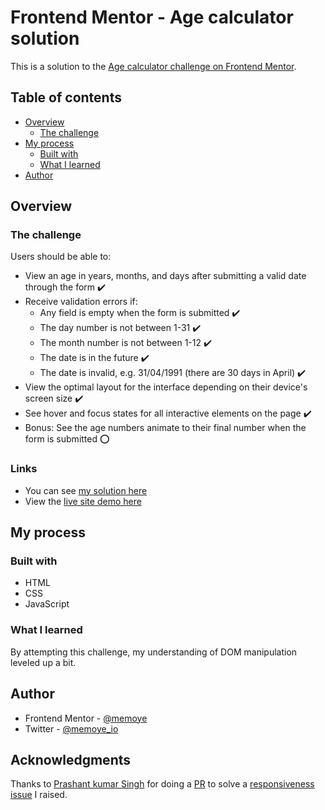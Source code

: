 # Frontend Mentor - Age calculator solution

This is a solution to the [Age calculator challenge on Frontend Mentor](https://www.frontendmentor.io/challenges/tip-calculator-app-ugJNGbJUX).

## Table of contents

- [Overview](#overview)
  - [The challenge](#the-challenge)
- [My process](#my-process)
  - [Built with](#built-with)
  - [What I learned](#what-i-learned)
- [Author](#author)

## Overview

### The challenge

Users should be able to:

- View an age in years, months, and days after submitting a valid date through the form ✔️
- Receive validation errors if:
  - Any field is empty when the form is submitted ✔️
  - The day number is not between 1-31 ✔️
  - The month number is not between 1-12 ✔️
  - The date is in the future ✔️
  - The date is invalid, e.g. 31/04/1991 (there are 30 days in April) ✔️
- View the optimal layout for the interface depending on their device's screen size ✔️
- See hover and focus states for all interactive elements on the page ✔️
- Bonus: See the age numbers animate to their final number when the form is submitted ⭕

### Links

- You can see [my solution here]([https://www.frontendmentor.io/solutions/age-calculator-app-gKJCg6ZXJR](https://www.frontendmentor.io/solutions/age-calculator-solution-i0nX4SYohH))
- View the [live site demo here](https://age-calculator-six-kappa.vercel.app/)

## My process

### Built with

- HTML
- CSS
- JavaScript

### What I learned

By attempting this challenge, my understanding of DOM manipulation leveled up a bit.


## Author

- Frontend Mentor - [@memoye](https://www.frontendmentor.io/profile/memoye)
- Twitter - [@memoye_io](https://www.twitter.com/memoye_io)

## Acknowledgments
Thanks to [Prashant kumar Singh](https://www.frontendmentor.io/profile/pras75299) for doing a [PR](https://github.com/memoye/age-calculator-app/pulls?q=is%3Apr+is%3Aclosed) to solve a [responsiveness issue](https://github.com/memoye/age-calculator-app/issues/1) I raised.
